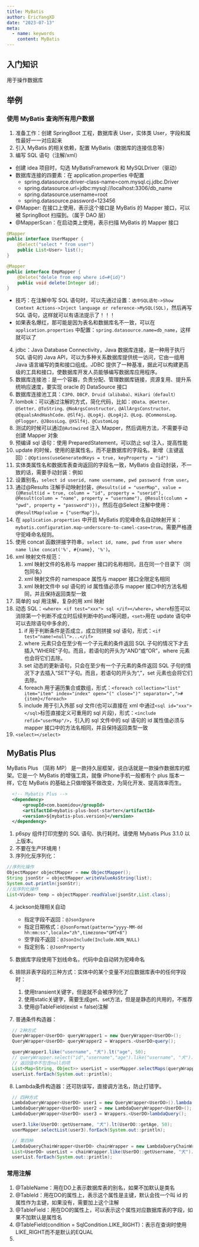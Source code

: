 ```yaml
---
title: MyBatis
author: EricYangXD
date: "2023-07-13"
meta:
  - name: keywords
    content: MyBatis
---
```


## 入门知识

用于操作数据库

## 举例

### 使用 MyBatis 查询所有用户数据

1. 准备工作：创建 SpringBoot 工程，数据库表 User，实体类 User，字段和属性最好一一对应起来
2. 引入 MyBatis 的相关依赖，配置 MyBatis（数据库的连接信息等）
3. 编写 SQL 语句（注解/xml）

- 创建 idea 项目时，勾选 MyBatisFramework 和 MySQLDriver（驱动）
- 数据库连接的四要素：在 application.properties 中配置
  - spring.datasource.driver-class-name=com.mysql.cj.jdbc.Driver
  - spring.datasource.url=jdbc:mysql://localhost:3306/db_name
  - spring.datasource.username=root
  - spring.datasource.password=123456
- @Mapper: 在接口上使用，表示这个接口是 MyBatis 的 Mapper 接口，可以被 SpringBoot 扫描到。（属于 DAO 层）
- @MapperScan：在启动类上使用，表示扫描 MyBatis 的 Mapper 接口

```java
@Mapper
public interface UserMapper {
    @Select("select * from user")
    public List<User> list();
}

@Mapper
public interface EmpMapper {
    @Delete("delele from emp where id=#{id}")
    public void delete(Integer id);
}
```

- 技巧：在注解中写 SQL 语句时，可以先通过设置：`选中SQL语句->Show Context Actions->Inject language or reference->MySQL(SQL)`，然后再写 SQL 语句，这样就可以有语法提示了！！！
- 如果表名爆红，那可能是因为表名和数据库名不一致，可以在 `application.properties` 中配置：`spring.datasource.name=db_name`，这样就可以了

4. jdbc：Java Database Connectivity，Java 数据库连接，是一种用于执行 SQL 语句的 Java API，可以为多种关系数据库提供统一访问，它由一组用 Java 语言编写的类和接口组成。JDBC 提供了一种基准，据此可以构建更高级的工具和接口，使数据库开发人员能够编写数据库应用程序。
5. 数据库连接池：是一个容器，负责分配、管理数据库链接，资源复用、提升系统响应速度，要实现 oracle 的 DataSource 接口
6. 数据库连接池工具：`C3P0、DBCP、Druid（alibaba）、Hikari（default）`
7. lombok：可以通过注解的方式，简化代码，比如：`@Data、@Getter、@Setter、@ToString、@NoArgsConstructor、@AllArgsConstructor、@EqualsAndHashCode、@Slf4j、@Log4j、@Log4j2、@Log、@CommonsLog、@Flogger、@JBossLog、@XSlf4j、@CustomLog`
8. 测试的时候可以通过`@Autowired` 注入 Mapper，然后调用方法，不需要手动创建 Mapper 对象
9. 预编译 sql 语句：使用 PreparedStatement，可以防止 sql 注入，提高性能
10. update 的时候，使用的是属性名，而不是数据库的字段名。新增（主键返回）：`@Options(useGeneratedKeys = true, keyProperty = "id")`
11. 实体类属性名和数据库表查询返回的字段名一致，MyBatis 会自动封装，不一致的话，需要手动封装：例如
12. 设置别名，`select id userid, name username, pwd password from user`。
13. 通过@Results 注解手动映射封装，`@Results(id = "userMap", value = {@Result(id = true, column = "id", property = "userid"), @Result(column = "name", property = "username"), @Result(column = "pwd", property = "password")})`，然后在@Select 注解中使用：`@ResultMap(value = {"userMap"})`。
14. 在 `application.properties` 中开启 MyBatis 的驼峰命名自动映射开关：`mybatis.configuration.map-underscore-to-camel-case=true`。需要严格遵守驼峰命名规则。
15. 使用 concat 函数拼接字符串，`select id, name, pwd from user where name like concat('%', #{name}, '%')`。
16. xml 映射文件规范：
    1. xml 映射文件的名称与 mapper 接口的名称相同，且在同一个目录下（同包同名）
    2. xml 映射文件的 namespace 属性与 mapper 接口全限定名相同
    3. xml 映射文件中 sql 语句的 id 属性值必须与 mapper 接口中的方法名相同，并且保持返回类型一致
17. 简单的 sql 用注解，复杂的用 xml 映射
18. 动态 SQL：`<where> <if test="xxx"> sql </if></where>`，`where`标签可以消除第一个判断不成立时后续判断中的`and`等问题，`<set>`用在 update 语句中可以去除语句中多余的`,`
    1. if 用于判断条件是否成立，成立则拼接 sql 语句，形式：`<if test="name!=null">...</if>`
    2. where 元素只会在至少有一个子元素的条件返回 SQL 子句的情况下才去插入“WHERE”子句。而且，若语句的开头为“AND”或“OR”，where 元素也会将它们去除。
    3. set 动态的更新语句，只会在至少有一个子元素的条件返回 SQL 子句的情况下才去插入“SET”子句。而且，若语句的开头为“,”，set 元素也会将它们去除。
    4. foreach 用于遍历集合或数组，形式：`<foreach collection="list" item="item" index="index" open="(" close=")" separator=",">#{item}</foreach>`
    5. include 用于引入外部 sql 文件(也可以直接在 xml 中通过`<sql id="xxx"></sql>`标签直接定义可重用的 sql 片段)，形式：`<include refid="userMap"/>`，引入的 sql 文件中的 sql 语句的 id 属性值必须与 mapper 接口中的方法名相同，并且保持返回类型一致
19. `<select></select>`


## MyBatis Plus

MyBatis Plus （简称 MP） 是一款持久层框架，说白话就是一款操作数据库的框架。它是一个 MyBatis 的增强工具，就像 iPhone手机一般都有个 plus 版本一样，它在 MyBatis 的基础上只做增强不做改变，为简化开发、提高效率而生。


```xml
  <!-- Mybatis Plus -->
  <dependency>
      <groupId>com.baomidou</groupId>
      <artifactId>mybatis-plus-boot-starter</artifactId>
      <version>${mybatis-plus.version}</version>
  </dependency>
```


1. p6spy 组件打印完整的 SQL 语句、执行耗时。请使用 Mybatis Plus 3.1.0 以上版本。
2. 不要在生产环境用！
3. 序列化反序列化：

```java
//序列化操作
ObjectMapper objectMapper = new ObjectMapper();
String jsonStr = objectMapper.writeValueAsString(list);
System.out.println(jsonStr);
//反序列化操作
List<Video> temp = objectMapper.readValue(jsonStr,List.class);
```
4. jackson处理相关自动
    - 指定字段不返回：`@JsonIgnore`
    - 指定日期格式：`@JsonFormat(pattern="yyyy-MM-dd hh:mm:ss",locale="zh",timezone="GMT+8")`
    - 空字段不返回：`@JsonInclude(Include.NON_NULL)`
    - 指定别名：`@JsonProperty`

5. 数据库字段使用下划线命名，代码中会自动转为驼峰命名
6. 排除非表字段的三种方式：实体中的某个变量不对应数据库表中的任何字段时：
   1. 使用transient关键字，但是就不会被序列化了
   2. 使用static关键字，需要生成get、set方法，但是是静态的共用的，不推荐
   3. 使用@TableField(exist = false)注解
7. 普通条件构造器：

```java
  // 2种方式
  QueryWrapper<UserDO> queryWrapper1 = new QueryWrapper<UserDO>();
  QueryWrapper<UserDO> queryWrapper2 = Wrappers.<UserDO>query();

  queryWrapper1.like("username", "犬").lt("age", 50);
  // queryWrapper.select("id","username","age").like("username", "犬").lt("age", 50);
  // 返回值中不包含null的项
  List<Map<String, Object>> userList = userMapper.selectMaps(queryWrapper1);
  userList.forEach(System.out::println);
```

8. Lambda条件构造器：还可防误写，直接调方法名，防止打错字。
```java
  // 四种方式
  LambdaQueryWrapper<UserDO> user1 = new QueryWrapper<UserDO>().lambda();
  LambdaQueryWrapper<UserDO> user2 = new LambdaQueryWrapper<UserDO>();
  LambdaQueryWrapper<UserDO> user3 = Wrappers.<UserDO>lambdaQuery();

  user3.like(UserDO::getUsername, "犬").lt(UserDO::getAge, 50);
  userMapper.selectList(user3).forEach(System.out::println);

  // 第四种
  LambdaQueryChainWrapper<UserDO> chainWrapper = new LambdaQueryChainWrapper<>(userMapper);
  List<UserDO> userList = chainWrapper.like(UserDO::getUsername, "犬").lt(UserDO::getAge, 50).list();
  userList.forEach(System.out::println);
```


### 常用注解

1. @TableName：用在DO上表示数据库表的别名，如果不加默认是类名
2. @TableId：用在DO的属性上，表示这个属性是主键，默认会找一个叫 id 的属性作为主键，如果没有，需要加上这个注解
3. @TableField：用在DO的属性上，可以表示这个属性对应数据库表的字段，如果不加默认是属性名
4. @TableField(condition = SqlCondition.LIKE_RIGHT)：表示在查询时使用LIKE_RIGHT而不是默认的EQUAL
5.
